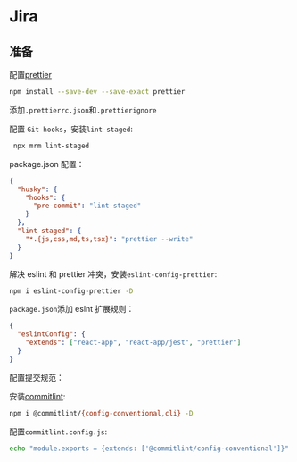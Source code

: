 # Jira

## 准备

配置[prettier](https://prettier.io/docs/en/install.html)

```sh
npm install --save-dev --save-exact prettier
```

添加`.prettierrc.json`和`.prettierignore`

配置 `Git hooks`，安装`lint-staged`:

```sh
 npx mrm lint-staged
```

package.json 配置：

```json
{
  "husky": {
    "hooks": {
      "pre-commit": "lint-staged"
    }
  },
  "lint-staged": {
    "*.{js,css,md,ts,tsx}": "prettier --write"
  }
}
```

解决 eslint 和 prettier 冲突，安装`eslint-config-prettier`:

```sh
npm i eslint-config-prettier -D
```

`package.json`添加 eslnt 扩展规则：

```json
{
  "eslintConfig": {
    "extends": ["react-app", "react-app/jest", "prettier"]
  }
}
```

配置提交规范：

安装[commitlint](https://github.com/conventional-changelog/commitlint):

```sh
npm i @commitlint/{config-conventional,cli} -D
```

配置`commitlint.config.js`:

```sh
echo "module.exports = {extends: ['@commitlint/config-conventional']}" > commitlint.config.js
```
